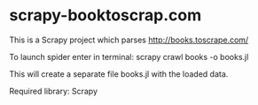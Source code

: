 # scrapy-booktoscrap.com
This is a Scrapy project which parses http://books.toscrape.com/

To launch spider enter in terminal:
scrapy crawl books -o books.jl

This will create a separate file books.jl with the loaded data.

Required library: Scrapy
